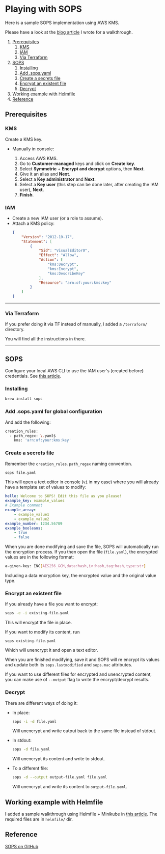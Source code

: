 # Playing with SOPS

Here is a sample SOPS implementation using AWS KMS.

Please have a look at the [blog article](https://blog.mariano.cloud/all-right-then-keep-your-secrets-in-git-with-sops) I wrote for a walkthrough.

1. [Prerequisites](#prerequisites)
    1. [KMS](#kms)
    2. [IAM](#iam)
    3. [Via Terraform](#via-terraform)
2. [SOPS](#sops)
    1. [Installing](#installing)
    2. [Add .sops.yaml](#add-sopsyaml-for-global-configuration)
    3. [Create a secrets file](#create-a-secrets-file)
    4. [Encrypt an existent file](#encrypt-an-existent-file)
    5. [Decrypt](#decrypt)
3. [Working example with Helmfile](#working-example-with-helmfile)
4. [Reference](#reference)

## Prerequisites

### KMS
Create a KMS key.

- Manually in console: 
    
    1. Access AWS KMS. 
    2. Go to **Customer-managed** keys and click on **Create key**.
    4. Select **Symmetric** + **Encrypt and decrypt** options, then **Next**.
    5. Give it an alias and **Next**.
    6. Select a **Key administrator** and **Next**.
    7. Select a **Key user** (this step can be done later, after creating the IAM user), **Next**.
    8. **Finish**.

### IAM
- Create a new IAM user (or a role to assume).
- Attach a KMS policy:
    ```json
    {
        "Version": "2012-10-17",
        "Statement": [
            {
                "Sid": "VisualEditor0",
                "Effect": "Allow",
                "Action": [
                    "kms:Decrypt",
                    "kms:Encrypt",
                    "kms:DescribeKey"
                ],
                "Resource": "arn:of:your:kms:key"
            }
        ]
    }
    ```

---

### Via Terraform
If you prefer doing it via TF instead of manually, I added a `/terraform/` directory. 

You will find all the instructions in there.

---

## SOPS

Configure your local AWS CLI to use the IAM user's (created before) credentials. See [this article](https://docs.aws.amazon.com/cli/latest/userguide/cli-chap-configure.html).

### Installing
```bash
brew install sops
```

### Add .sops.yaml for global configuration
And add the following:
```bash
creation_rules:
  - path_regex: \.yaml$
    kms: 'arn:of:your:kms:key'
```

### Create a secrets file
Remember the `creation_rules.path_regex` naming convention.
```bash
sops file.yaml
```

This will open a text editor in console (`vi` in my case) where you will already have a template set of values to modify:
```yaml
hello: Welcome to SOPS! Edit this file as you please!
example_key: example_values
# Example comment
example_array:
    - example_value1
    - example_value2
example_number: 1234.56789
example_booleans:
    - true
    - false
```

When you are done modifying and save the file, SOPS will automatically run the encryption process. If you then open the file (`file.yaml`), the encrypted values are in the following format:

```bash
a-given-key: ENC[AES256_GCM,data:hash,iv:hash,tag:hash,type:str]
```

Including a data encryption key, the encrypted value and the original value type.

### Encrypt an existent file
If you already have a file you want to encrypt:
```bash
sops -e -i existing-file.yaml
```

This will encrypt the file in place. 

If you want to modify its content, run 

`sops existing-file.yaml` 

Which will unencrypt it and open a text editor.

When you are finished modifying, save it and SOPS will re encrypt its values and update both its `sops.lastmodified` and `sops.mac` attributes.

If you want to use different files for encrypted and unencrypted content, you can make use of `--output` flag to write the encrypt/decrypt results.

### Decrypt

There are different ways of doing it:
- In place:
    ```bash
    sops -i -d file.yaml
    ```
    Will unencrypt and write output back to the same file instead of stdout.

- In stdout:
    ```bash
    sops -d file.yaml
    ```
    Will unencrypt its content and write to stdout.

- To a different file:
    ```bash
    sops -d --output output-file.yaml file.yaml
    ```
    Will unencrypt and write its content to `output-file.yaml`.

## Working example with Helmfile
I added a sample walkthrough using Helmfile + Minikube in [this article](). The required files are in `helmfile/` dir.

## Reference
[SOPS on GitHub](https://github.com/mozilla/sops)